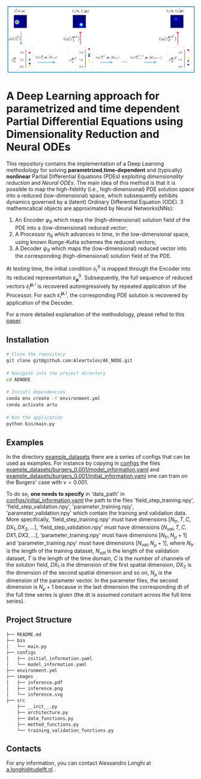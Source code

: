 [![Alt text](./images/inference.svg)](https://github.com/Aleartulon/AENODE/tree/structure/images/inference.svg)

# A Deep Learning approach for parametrized and time dependent Partial Differential Equations using Dimensionality Reduction and Neural ODEs
This repository contains the implementation of a Deep Learning methodology for solving **parametrized**,**time-dependent** and (typically) **nonlinear** Partial Differential Equations (PDEs) exploiting *dimensionality reduction* and *Neural ODEs*. The main idea of this method is that it is possible to map the high-fidelity (i.e., high-dimensional) PDE solution space into a reduced (low-dimensional) space, which subsequently exhibits dynamics governed by a (latent) Ordinary Differential Equation (ODE). 3 mathemcatical objects are approximated by Neural Networks(NNs):
1. An Encoder $\varphi_\theta$ which maps the (high-dimensional) solution field of the PDE into a (low-dimensional) reduced vector;
2. A Processor $\pi_\theta$ which advances in time, in the low-dimensional space, using known Runge-Kutta schemes the reduced vectors;
3. A Decoder $\psi_\theta$ which maps the (low-dimensional) reduced vector into the corresponding (high-dimensional) solution field of the PDE.
   
At testing time, the initial condition $s_r^0$ is mapped through the Encoder into its reduced representation $\varepsilon_{\pmb{\mu}}^0$. Subsequently, the full sequence of reduced vectors $\varepsilon^{\pmb{\mu},i}_i$ is recovered autoregressively by repeated application of the Processor. For each $\varepsilon^{\pmb{\mu},i}_i$, the corresponding PDE solution is recovered by application of the Decoder.

For a more detailed explanation of the methodology, please refed to this [paper](https://www.example.com).

##  Installation

```bash
# Clone the repository
git clone git@github.com:Aleartulon/AE_NODE.git

# Navigate into the project directory
cd AENODE

# Install dependencies
conda env create -f environment.yml
conda activate artu

# Run the application
python bin/main.py
```

##  Examples
In the directory [example_datasets](example_datasets/) there are a series of configs that can be used as examples. For instance by copying in [configs](configs/) the files [example_datasets/burgers_0.001/model_information.yaml](example_datasets/burgers_0.001/model_information.yaml) and  [example_datasets/burgers_0.001/initial_information.yaml](example_datasets/burgers_0.001/initial_information.yaml) one can train on the Burgers' case with $\nu=0.001$. 

To do so, **one needs to specify** in 'data_path' in [configs/initial_information.yaml](configs/initial_information.yaml) the path to the files 'field_step_training.npy', 'field_step_validation.npy', 'parameter_training.npy', 'parameter_validation.npy' which contain the training and validation data. More specifically, 'field_step_training.npy' must have dimensions $[N_{tr}, T, C, DX_1, DX_2, \ldots]$, 'field_step_validation.npy' must have dimensions $[N_{val}, T, C , DX1, DX2, ...]$, 'parameter_training.npy' must have dimensions $[N_{tr}, N_\mu+1]$ and 'parameter_training.npy' must have dimensions $[N_{val}, N_\mu+1]$, where $N_{tr}$ is the length of the training dataset,  $N_{val}$ is the length of the validation dataset, $T$ is the length of the time domain, $C$ is the number of channels of the solution field, $DX_1$ is the dimension of the first spatial dimension, $DX_2$ is the dimension of the second spatial dimension and so on, $N_\mu$ is the dimension of the parameter vector. In the parameter files, the second dimension is $N_\mu+1$ because in the last dimension the corresponding dt of the full time series is given (the dt is assumed constant across the full time series).


##  Project Structure
```plaintext
├── README.md
├── bin
│   └── main.py
├── configs
│   ├── initial_information.yaml
│   └── model_information.yaml
├── environment.yml
├── images
│   ├── inference.pdf
│   ├── inference.png
│   └── inference.svg
├── src
    ├── __init__.py
    ├── architecture.py
    ├── data_functions.py
    ├── method_functions.py
    └── training_validation_functions.py
```

## Contacts
For any information, you can contact Alessandro Longhi at a.longhi@tudelft.nl .

